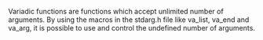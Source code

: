 Variadic functions are functions which accept unlimited number of arguments. By using the macros in the stdarg.h file like va_list, va_end and va_arg, it is possible to use and control the undefined number of arguments.
